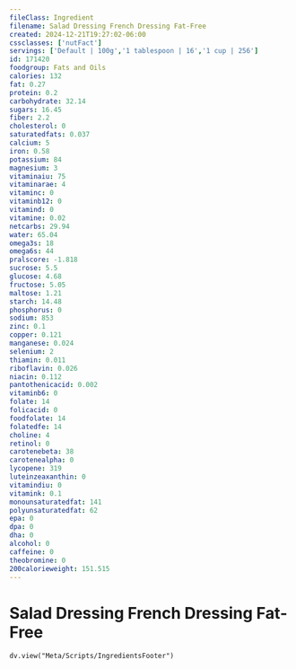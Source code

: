 ```yaml
---
fileClass: Ingredient
filename: Salad Dressing French Dressing Fat-Free
created: 2024-12-21T19:27:02-06:00
cssclasses: ['nutFact']
servings: ['Default | 100g','1 tablespoon | 16','1 cup | 256']
id: 171420
foodgroup: Fats and Oils
calories: 132
fat: 0.27
protein: 0.2
carbohydrate: 32.14
sugars: 16.45
fiber: 2.2
cholesterol: 0
saturatedfats: 0.037
calcium: 5
iron: 0.58
potassium: 84
magnesium: 3
vitaminaiu: 75
vitaminarae: 4
vitaminc: 0
vitaminb12: 0
vitamind: 0
vitamine: 0.02
netcarbs: 29.94
water: 65.04
omega3s: 18
omega6s: 44
pralscore: -1.818
sucrose: 5.5
glucose: 4.68
fructose: 5.05
maltose: 1.21
starch: 14.48
phosphorus: 0
sodium: 853
zinc: 0.1
copper: 0.121
manganese: 0.024
selenium: 2
thiamin: 0.011
riboflavin: 0.026
niacin: 0.112
pantothenicacid: 0.002
vitaminb6: 0
folate: 14
folicacid: 0
foodfolate: 14
folatedfe: 14
choline: 4
retinol: 0
carotenebeta: 38
carotenealpha: 0
lycopene: 319
luteinzeaxanthin: 0
vitamindiu: 0
vitamink: 0.1
monounsaturatedfat: 141
polyunsaturatedfat: 62
epa: 0
dpa: 0
dha: 0
alcohol: 0
caffeine: 0
theobromine: 0
200calorieweight: 151.515
---
```


# Salad Dressing French Dressing Fat-Free

```dataviewjs
dv.view("Meta/Scripts/IngredientsFooter")
```